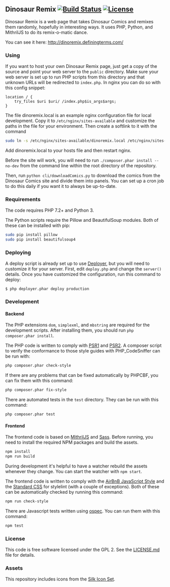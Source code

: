 ## Dinosaur Remix [![Build Status](https://travis-ci.org/aag/dinoremix.svg?branch=master)](https://travis-ci.org/aag/dinoremix) [![License](https://img.shields.io/badge/License-GPLv2-blue.svg)](LICENSE.md)

Dinosaur Remix is a web page that takes Dinosaur Comics and remixes them randomly, hopefully in interesting ways.  It uses PHP, Python, and MithrilJS to do its remix-o-matic dance.

You can see it here:
http://dinoremix.definingterms.com/


### Using

If you want to host your own Dinosaur Remix page, just get a copy of the source and point your web server to the `public` directory.  Make sure your web server is set up to run PHP scripts from this directory and that unknown URLs will be redirected to `index.php`.  In nginx you can do so with this config snippet:

```
location / {
    try_files $uri $uri/ /index.php$is_args$args;
}
```

The file dinoremix.local is an example nginx configuration file for local
development.  Copy it to `/etc/nginx/sites-available` and customize the paths
in the file for your environment. Then create a softlink to it with the command

```sh
sudo ln -s /etc/nginx/sites-available/dinoremix.local /etc/nginx/sites-enabled/dinoremix.local
```

Add dinoremix.local to your hosts file and then restart nginx.

Before the site will work, you will need to run `./composer.phar install --no-dev` from the command line within the root directory of the repository.

Then, run `python cli/downloadComics.py` to download the comics from the Dinosaur Comics site and divide them into panels.  You can set up a cron job to do this daily if you want it to always be up-to-date.

### Requirements

The code requires PHP 7.2+ and Python 3.

The Python scripts require the Pillow and BeautifulSoup modules. Both of these
can be installed with pip:

```sh
sudo pip install pillow
sudo pip install beautifulsoup4
```

### Deploying

A deploy script is already set up to use [Deployer](http://deployer.org/), but
you will need to customize it for your server. First, edit `deploy.php` and
change the `server()` details. Once you have customized the configuration,
run this command to deploy:

```
$ php deployer.phar deploy production
```

### Development

#### Backend

The PHP extensions `dom`, `simplexml`, and `mbstring` are required for the 
development scripts. After installing them, you should run
`php composer.phar install`.

The PHP code is written to comply with [PSR1](http://www.php-fig.org/psr/psr-1/)
and [PSR2](http://www.php-fig.org/psr/psr-2/). A composer script to verify
the conformance to those style guides with PHP\_CodeSniffer can be run with:

```sh
php composer.phar check-style
```

If there are any problems that can be fixed automatically by PHPCBF, you can
fix them with this command:

```sh
php composer.phar fix-style
```

There are automated tests in the `test` directory. They can be run with this
command:

```sh
php composer.phar test
```

#### Frontend

The frontend code is based on [MithrilJS](https://mithril.js.org/) and
[Sass](http://sass-lang.com/). Before running, you need to install the required
NPM packages and build the assets.

```sh
npm install
npm run build
```

During development it's helpful to have a watcher rebuild the assets whenever
they change. You can start the watcher with `npm start`.

The frontend code is written to comply with the
[AirBnB JavaScript Style](https://github.com/airbnb/javascript) and the
[Standard CSS](https://github.com/stylelint/stylelint-config-standard) for
stylelint (with a couple of exceptions). Both of these can be automatically
checked by running this command:

```sh
npm run check-style
```

There are Javascript tests written using
[ospec](https://github.com/MithrilJS/mithril.js/tree/master/ospec). You can
run them with this command:

```sh
npm test
```

### License

This code is free software licensed under the GPL 2. See the [LICENSE.md](LICENSE.md) file for details.

### Assets

This repository includes icons from the [Silk Icon Set](http://www.famfamfam.com/lab/icons/silk/).


